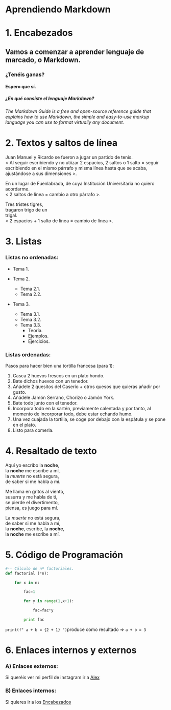 # Aprendiendo Markdown

# 1. Encabezados

## Vamos a comenzar a aprender lenguaje de marcado, o Markdown.

### ¿Tenéis ganas? 

#### Espero que sí.

##### ¿En qué consiste el lenguaje Markdown?

###### The Markdown Guide is a free and open-source reference guide that explains how to use Markdown, the simple and easy-to-use markup language you can use to format virtually any document.

# 2. Textos y saltos de línea

Juan Manuel y Ricardo se fueron a jugar un partido de tenis.  
< Al seguir escribiendo y no utiizar 2 espacios, 2 saltos o 1 salto = seguir escribiendo en el mismo párrafo y misma línea hasta que se acaba, ajustándose a sus dimensiones >.

En un lugar de Fuenlabrada, de cuya Institución Universitaria no quiero acordarme.  
< 2 saltos de línea = cambio a otro párrafo >.

Tres tristes tigres,  
tragaron trigo de un  
trigal.  
< 2 espacios + 1 salto de línea = cambio de línea >.

# 3. Listas

### Listas no ordenadas:

* Tema 1.
* Tema 2.  
  * Tema 2.1.  
  * Tema 2.2.

* Tema 3.  
  * Tema 3.1.  
  * Tema 3.2.  
  * Tema 3.3.  
    * Teoría.  
    * Ejemplos.  
    * Ejercicios.

### Listas ordenadas:

Pasos para hacer bien una tortilla francesa (para 1):

1. Casca 2 huevos frescos en un plato hondo.
2. Bate dichos huevos con un tenedor.
3. Añádele 2 quesitos del Caserío + otros quesos que quieras añadir por gusto.
4. Añádele Jamón Serrano, Chorizo o Jamón York.
5. Bate todo junto con el tenedor.
6. Incorpora todo en la sartén, previamente calentada y por tanto, al momento de incorporar todo, debe estar echando humo.
7. Una vez cuajada la tortilla, se coge por debajo con la espátula y se pone en el plato.
8. Listo para comerla.

# 4. Resaltado de texto

Aquí yo escribo la **noche**,  
la **noche** me escribe a mí,  
la *muerte* no está segura,  
de saber si me habla a mí.


Me llama en gritos al viento,  
susurra y me habla de ti,  
se pierde el divertimento,  
piensa, es juego para mí.


La *muerte* no está segura,  
de saber si me habla a mí,  
la **noche**, escribe, la **noche**,  
la **noche** me escribe a mí.

# 5. Código de Programación

```python
#-- Cálculo de nº factoriales.
def factorial (*n):

    for x in n:

        fac=1

        for y in range(1,x+1):

            fac=fac*y

        print fac
```

`print(f" a + b = {2 + 1} ")`produce como resultado => `a + b = 3`

# 6. Enlaces internos y externos

### A) Enlaces externos:

Si queréis ver mi perfil de instagram ir a [Alex](https://www.instagram.com/alex97fdez/)

### B) Enlaces internos:

Si quieres ir a los [Encabezados](#Encabezados)



